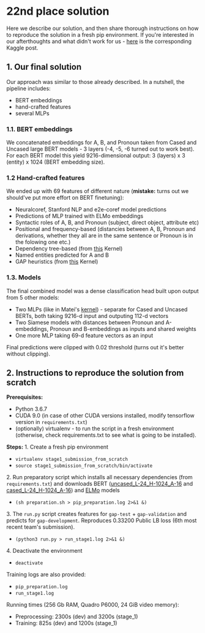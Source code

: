 # 22nd place solution

Here we describe our solution, and then share thorough instructions on how to reproduce the solution in a fresh pip environment.
If you're interested in our afterthoughts and what didn't work for us - [here](https://www.kaggle.com/c/gendered-pronoun-resolution/discussion/90431) is the corresponding Kaggle post. 

## 1. Our final solution
Our approach was similar to those already described. 
In a nutshell, the pipeline includes:
 - BERT embeddings
 - hand-crafted features
 - several MLPs

### 1.1. BERT embeddings
We concatenated embeddings for A, B, and Pronoun taken from Cased and Uncased large BERT models - 3 layers (-4, -5, -6 turned out to work best). For each BERT model this yield 9216-dimensional output: 3 (layers) x 3 (entity) x 1024 (BERT embedding size). 

### 1.2 Hand-crafted features
We ended up with 69 features of different nature (**mistake:** turns out we should've put more effort on BERT finetuning):
 - Neuralcoref, Stanford NLP and e2e-coref model predictions
 - Predictions of MLP trained with ELMo embeddings
 - Syntactic roles of A, B, and Pronoun (subject, direct object, attribute etc)
 - Positional and frequency-based (distancies between A, B, Pronoun and derivations, whether they all are in the same sentence or Pronoun is in the folowing one etc.)
 - Dependency tree-based (from [this](https://www.kaggle.com/negedng/extracting-features-from-spacy-dependency) Kernel)
 - Named entities predicted for A and B
 - GAP heuristics (from [this](https://www.kaggle.com/sattree/2-reproducing-gap-results) Kernel)

### 1.3. Models
The final combined model was a dense classification head built upon output from 5 other models:
 - Two MLPs (like in Matei's [kernel](https://www.kaggle.com/mateiionita/taming-the-bert-a-baseline)) - separate for Cased and Uncased BERTs, both taking 9216-d input and outputing 112-d vectors
 - Two Siamese models with distances between Pronoun and A-embeddings, Pronoun and B-embeddings as inputs and shared weights
 - One more MLP taking 69-d feature vectors as an input  

Final predictions were clipped with 0.02 threshold (turns out it's better without clipping).

## 2. Instructions to reproduce the solution from scratch

**Prerequisites:** 
- Python 3.6.7
- CUDA 9.0 (in case of other CUDA versions installed, modify tensorflow version in `requirements.txt`)
- (optionally) virtualenv - to run the script in a fresh environment (otherwise, check requirements.txt to see what is going to be installed).

**Steps:** 
  1\. Create a fresh pip environment
 - `virtualenv stage1_submission_from_scratch`
 - `source stage1_submission_from_scratch/bin/activate`
 
  2\. Run preparatory script which installs all necessary dependencies (from `requirements.txt`) and downloads BERT ([uncased_L-24_H-1024_A-16](https://storage.googleapis.com/bert_models/2018_10_18/uncased_L-24_H-1024_A-16.zip) and [cased_L-24_H-1024_A-16](https://storage.googleapis.com/bert_models/2018_10_18/cased_L-24_H-1024_A-16.zip)) and [ELMo](https://github.com/allenai/allennlp) models
 - `(sh preparation.sh > pip_preparation.log 2>&1 &)` 
 
  3\. The `run.py` script creates features for `gap-test` + `gap-validation` and predicts for `gap-development`. Reproduces 0.33200 Public LB loss (6th most recent team's submission).
 - `(python3 run.py > run_stage1.log 2>&1 &)`
 
  4\. Deactivate the environment
 - `deactivate`

Training logs are also provided:
 - `pip_preparation.log`
 - `run_stage1.log`
 
Running times (256 Gb RAM, Quadro P6000, 24 GiB video memory):
 - Preprocessing: 2300s (dev) and 3200s (stage_1)
 - Training: 825s (dev) and 1200s (stage_1)

